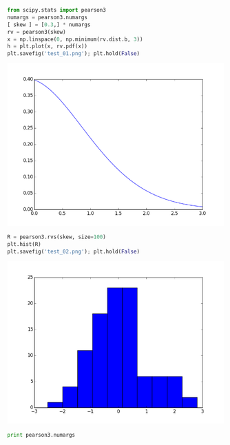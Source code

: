 

```python
from scipy.stats import pearson3
numargs = pearson3.numargs
[ skew ] = [0.3,] * numargs
rv = pearson3(skew)
x = np.linspace(0, np.minimum(rv.dist.b, 3))
h = plt.plot(x, rv.pdf(x))
plt.savefig('test_01.png'); plt.hold(False)
```

![](test_01.png)


```python
R = pearson3.rvs(skew, size=100)
plt.hist(R)
plt.savefig('test_02.png'); plt.hold(False)
```

![](test_02.png)

```python
print pearson3.numargs
```







